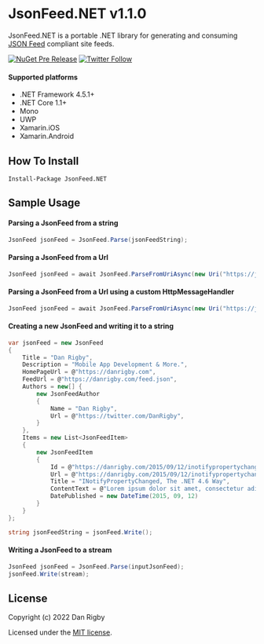 JsonFeed.NET v1.1.0
==============

JsonFeed.NET is a portable .NET library for generating and consuming [JSON Feed](https://jsonfeed.org/) compliant site feeds.

 [![NuGet Pre Release](https://img.shields.io/nuget/vpre/JsonFeed.NET.svg?style=plastic)](https://www.nuget.org/packages/JsonFeed.NET) [![Twitter Follow](https://img.shields.io/twitter/follow/DanRigby.svg?style=plastic)](https://twitter.com/DanRigby)

#### Supported platforms
* .NET Framework 4.5.1+
* .NET Core 1.1+
* Mono
* UWP
* Xamarin.iOS
* Xamarin.Android

## How To Install

`Install-Package JsonFeed.NET`

## Sample Usage

#### Parsing a JsonFeed from a string
```csharp
JsonFeed jsonFeed = JsonFeed.Parse(jsonFeedString);
```

#### Parsing a JsonFeed from a Url
```csharp
JsonFeed jsonFeed = await JsonFeed.ParseFromUriAsync(new Uri("https://jsonfeed.org/feed.json"));
```

#### Parsing a JsonFeed from a Url using a custom HttpMessageHandler
```csharp
JsonFeed jsonFeed = await JsonFeed.ParseFromUriAsync(new Uri("https://jsonfeed.org/feed.json"), new HttpClientHandler());
```

#### Creating a new JsonFeed and writing it to a string

```csharp
var jsonFeed = new JsonFeed
{
    Title = "Dan Rigby",
    Description = "Mobile App Development & More.",
    HomePageUrl = @"https://danrigby.com",
    FeedUrl = @"https://danrigby.com/feed.json",
    Authors = new[] {
        new JsonFeedAuthor
        {
            Name = "Dan Rigby",
            Url = @"https://twitter.com/DanRigby",
        }
    },
    Items = new List<JsonFeedItem>
    {
        new JsonFeedItem
        {
            Id = @"https://danrigby.com/2015/09/12/inotifypropertychanged-the-net-4-6-way/",
            Url = @"https://danrigby.com/2015/09/12/inotifypropertychanged-the-net-4-6-way/",
            Title = "INotifyPropertyChanged, The .NET 4.6 Way",
            ContentText = @"Lorem ipsum dolor sit amet, consectetur adipiscing elit.",
            DatePublished = new DateTime(2015, 09, 12)
        }
    }
};

string jsonFeedString = jsonFeed.Write();
```

#### Writing a JsonFeed to a stream

```csharp
JsonFeed jsonFeed = JsonFeed.Parse(inputJsonFeed);
jsonFeed.Write(stream);
```

## License

Copyright (c) 2022 Dan Rigby

Licensed under the [MIT license](https://github.com/DanRigby/JsonFeed.Net/blob/master/LICENSE).
